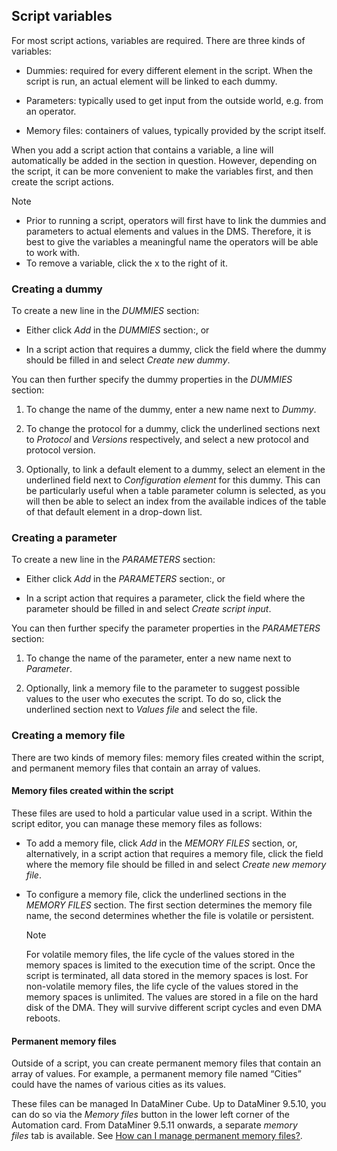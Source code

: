 ## Script variables

For most script actions, variables are required. There are three kinds of variables:

- Dummies: required for every different element in the script. When the script is run, an actual element will be linked to each dummy.

- Parameters: typically used to get input from the outside world, e.g. from an operator.

- Memory files: containers of values, typically provided by the script itself.

When you add a script action that contains a variable, a line will automatically be added in the section in question. However, depending on the script, it can be more convenient to make the variables first, and then create the script actions.

> [!NOTE]
> -  Prior to running a script, operators will first have to link the dummies and parameters to actual elements and values in the DMS. Therefore, it is best to give the variables a meaningful name the operators will be able to work with.
> -  To remove a variable, click the x to the right of it.

### Creating a dummy

To create a new line in the *DUMMIES* section:

- Either click *Add* in the *DUMMIES* section:, or

- In a script action that requires a dummy, click the field where the dummy should be filled in and select *Create new dummy*.

You can then further specify the dummy properties in the *DUMMIES* section:

1. To change the name of the dummy, enter a new name next to *Dummy*.

2. To change the protocol for a dummy, click the underlined sections next to *Protocol* and *Versions* respectively, and select a new protocol and protocol version.

3. Optionally, to link a default element to a dummy, select an element in the underlined field next to *Configuration element* for this dummy. This can be particularly useful when a table parameter column is selected, as you will then be able to select an index from the available indices of the table of that default element in a drop-down list.

### Creating a parameter

To create a new line in the *PARAMETERS* section:

- Either click *Add* in the *PARAMETERS* section:, or

- In a script action that requires a parameter, click the field where the parameter should be filled in and select *Create script input*.

You can then further specify the parameter properties in the *PARAMETERS* section:

1. To change the name of the parameter, enter a new name next to *Parameter*.

2. Optionally, link a memory file to the parameter to suggest possible values to the user who executes the script. To do so, click the underlined section next to *Values file* and select the file.

### Creating a memory file

There are two kinds of memory files: memory files created within the script, and permanent memory files that contain an array of values.

#### Memory files created within the script

These files are used to hold a particular value used in a script. Within the script editor, you can manage these memory files as follows:

- To add a memory file, click *Add* in the *MEMORY FILES* section, or, alternatively, in a script action that requires a memory file, click the field where the memory file should be filled in and select *Create new memory file*.

- To configure a memory file, click the underlined sections in the *MEMORY FILES* section. The first section determines the memory file name, the second determines whether the file is volatile or persistent.

    > [!NOTE]
    > For volatile memory files, the life cycle of the values stored in the memory spaces is limited to the execution time of the script. Once the script is terminated, all data stored in the memory spaces is lost. For non-volatile memory files, the life cycle of the values stored in the memory spaces is unlimited. The values are stored in a file on the hard disk of the DMA. They will survive different script cycles and even DMA reboots.

#### Permanent memory files

Outside of a script, you can create permanent memory files that contain an array of values. For example, a permanent memory file named “Cities” could have the names of various cities as its values.

These files can be managed In DataMiner Cube. Up to DataMiner 9.5.10, you can do so via the *Memory files* button in the lower left corner of the Automation card. From DataMiner 9.5.11 onwards, a separate *memory files* tab is available. See [How can I manage permanent memory files?](How_can_I_manage_permanent_memory_files.md).
